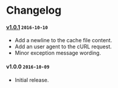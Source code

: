 # Changelog

#### [v1.0.1] `2016-10-10`
- Add a newline to the cache file content.
- Add an user agent to the cURL request.
- Minor exception message wording.

#### v1.0.0 `2016-10-09`
- Initial release.

[v1.0.1]: https://github.com/raphaelstolt/composer-travis-lint/compare/v1.0.0...v1.0.1
